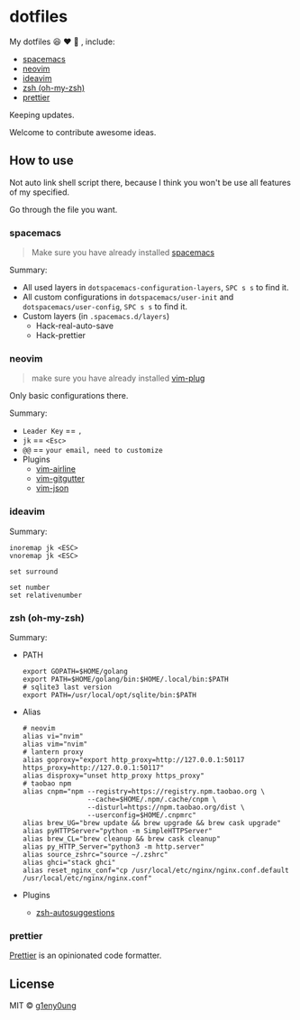 # dotfiles

My dotfiles :satisfied: :heart: :see_no_evil: , include:

- [spacemacs](#spacemacs)
- [neovim](#neovim)
- [ideavim](#ideavim)
- [zsh (oh-my-zsh)](#zsh-oh-my-zsh)
- [prettier](#prettier)

Keeping updates.

Welcome to contribute awesome ideas.

## How to use

Not auto link shell script there, because I think you won't be use all features of my specified.

Go through the file you want.

### spacemacs

> Make sure you have already installed [spacemacs](http://spacemacs.org/)

Summary:

- All used layers in `dotspacemacs-configuration-layers`, `SPC s s` to find it.
- All custom configurations in `dotspacemacs/user-init` and `dotspacemacs/user-config`, `SPC s s` to find it.
- Custom layers (in `.spacemacs.d/layers`)
  - Hack-real-auto-save
  - Hack-prettier

### neovim

> make sure you have already installed  [vim-plug](https://github.com/junegunn/vim-plug)

Only basic configurations there.

Summary:

- `Leader Key` == `,`
- `jk` == `<Esc>`
- `@@` == `your email, need to customize`
- Plugins
  - [vim-airline](https://github.com/vim-airline/vim-airline)
  - [vim-gitgutter](https://github.com/airblade/vim-gitgutter)
  - [vim-json](https://github.com/elzr/vim-json)

### ideavim

Summary:

```shell
inoremap jk <ESC>
vnoremap jk <ESC>

set surround

set number
set relativenumber
```

### zsh (oh-my-zsh)

Summary:

- PATH

  ```shell
  export GOPATH=$HOME/golang
  export PATH=$HOME/golang/bin:$HOME/.local/bin:$PATH
  # sqlite3 last version
  export PATH=/usr/local/opt/sqlite/bin:$PATH
  ```

- Alias

  ```shell
  # neovim
  alias vi="nvim"
  alias vim="nvim"
  # lantern proxy
  alias goproxy="export http_proxy=http://127.0.0.1:50117 https_proxy=http://127.0.0.1:50117"
  alias disproxy="unset http_proxy https_proxy"
  # taobao npm
  alias cnpm="npm --registry=https://registry.npm.taobao.org \
                  --cache=$HOME/.npm/.cache/cnpm \
                  --disturl=https://npm.taobao.org/dist \
                  --userconfig=$HOME/.cnpmrc"
  alias brew_UG="brew update && brew upgrade && brew cask upgrade"
  alias pyHTTPServer="python -m SimpleHTTPServer"
  alias brew_CL="brew cleanup && brew cask cleanup"
  alias py_HTTP_Server="python3 -m http.server"
  alias source_zshrc="source ~/.zshrc"
  alias ghci="stack ghci"
  alias reset_nginx_conf="cp /usr/local/etc/nginx/nginx.conf.default /usr/local/etc/nginx/nginx.conf"
  ```

- Plugins

  - [zsh-autosuggestions](https://github.com/zsh-users/zsh-autosuggestions)

### prettier

[Prettier](https://prettier.io/) is an opinionated code formatter. 

## License

MIT &copy; [g1eny0ung](https://github.com/g1eny0ung)
